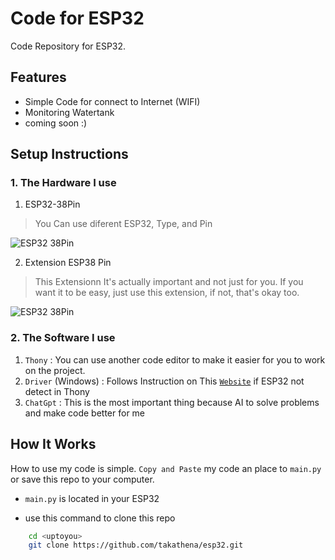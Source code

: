 # Code for ESP32

Code Repository for ESP32.


## Features 

- Simple Code for connect to Internet (WIFI)
- Monitoring Watertank
- coming soon :)


## Setup Instructions

### 1. The Hardware I use
1. ESP32-38Pin 
> You Can use diferent ESP32, Type, and Pin

![ESP32 38Pin](https://embeddednesia.com/v1/wp-content/uploads/2019/05/pinout.png)

2. Extension ESP38 Pin
> This Extensionn It's actually important and not just for you. If you want it to be easy, just use this extension, if not, that's okay too.

![ESP32 38Pin](https://ae01.alicdn.com/kf/S644faf93183a489d81748b5999a3f54eo.jpg_960x960.jpg)

### 2. The Software I use

1. `Thony` : You can use another code editor to make it easier for you to work on the project.
2. `Driver` (Windows) : Follows Instruction on This [`Website`](https://randomnerdtutorials.com/install-esp32-esp8266-usb-drivers-cp210x-windows/) if ESP32 not detect in Thony 
3. `ChatGpt` : This is the most important thing because AI to solve problems and make code better for me


## How It Works

How to use my code is simple. `Copy and Paste` my code an place to `main.py` or save this repo to your computer. 
- `main.py` is located in your ESP32

- use this command to clone this repo
```bash
    cd <uptoyou>
    git clone https://github.com/takathena/esp32.git
```
